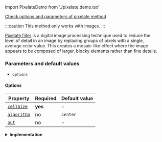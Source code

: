 import PixelateDemo from './pixelate.demo.tsx'

[Check options and parameters of pixelate method](https://image-js.github.io/image-js-typescript/classes/Image.html#pixelate 'github.io link')

:::caution
This method only works with images.
:::

[Pixelate filter](https://en.wikipedia.org/wiki/Pixelization 'Wikipedia link on pixelization concept') is a digital image processing technique used to reduce the level of detail in an image by replacing groups of pixels with a single, average color value. This creates a mosaic-like effect where the image appears to be composed of larger, blocky elements rather than fine details.

<PixelateDemo />

### Parameters and default values

- `options`

#### Options

| Property                                                                                                | Required | Default value |
| ------------------------------------------------------------------------------------------------------- | -------- | ------------- |
| [`cellSize`](https://image-js.github.io/image-js-typescript/interfaces/PixelateOptions.html#cellSize)   | **yes**  | -             |
| [`algorithm`](https://image-js.github.io/image-js-typescript/interfaces/PixelateOptions.html#algorithm) | no       | `center`      |
| [`out`](https://image-js.github.io/image-js-typescript/interfaces/PixelateOptions.html#out)             | no       | -             |

<details><summary><b>Implementation</b></summary>

Here's how pixelate filter is implemented in ImageJS:

_Grid Division_: The first step is to divide the image into a grid of cells. Each cell will represent a block of pixels that will be replaced by a single color in the pixelated version.The size of the grid cells determines the degree of pixelation. Larger grid cells create a more pronounced pixelation effect.

_Color Sampling_: Within each grid cell, the filter samples the colors of the pixels contained in that cell. It can sample it in different algorithms, depending on what the user wants and what algorithm options it chooses.

_Color Replacement_: After obtaining the color for each grid cell, the filter replaces the color of all the pixels within that cell with the calculated sampling color. This effectively reduces the amount of color variation within each cell, resulting in a blocky appearance.

Since each grid cell now represents a larger area of the original image, the fine details are lost, and the image appears pixelated or mosaic-like.

</details>

